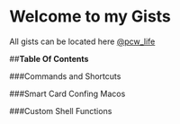 # **Welcome to my Gists**

All gists can be located here [@pcw_life](https://gist.github.com/Pcw-Life)

##**Table Of Contents**

###Commands and Shortcuts

###Smart Card Confing Macos

###Custom Shell Functions




